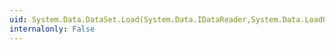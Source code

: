```yaml
---
uid: System.Data.DataSet.Load(System.Data.IDataReader,System.Data.LoadOption,System.Data.DataTable[])
internalonly: False
---
```


